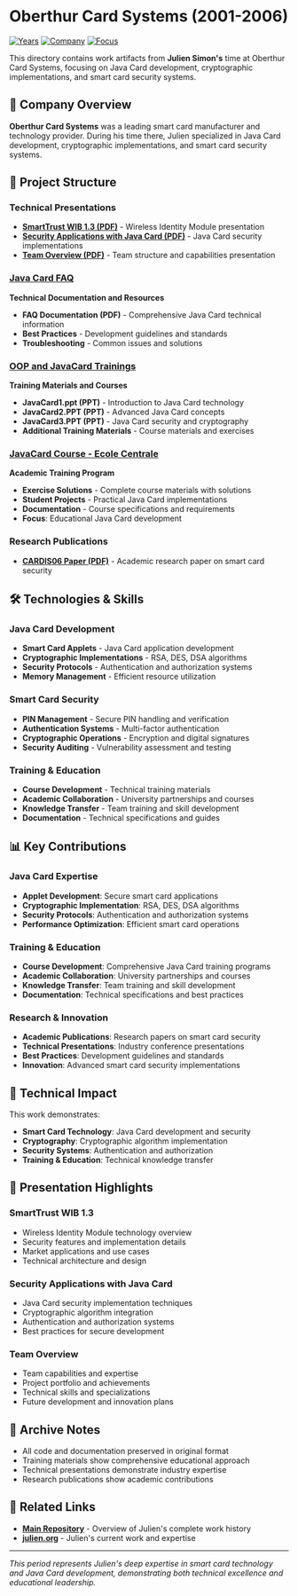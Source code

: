 # Oberthur Card Systems (2001-2006)

[![Years](https://img.shields.io/badge/Years-2001--2006-orange.svg)](https://github.com/juliensimon/work-history)
[![Company](https://img.shields.io/badge/Company-Oberthur%20Card%20Systems-blue.svg)](https://github.com/juliensimon/work-history)
[![Focus](https://img.shields.io/badge/Focus-Java%20Card%20%26%20Security-green.svg)](https://github.com/juliensimon/work-history)

This directory contains work artifacts from **Julien Simon's** time at Oberthur Card Systems, focusing on Java Card development, cryptographic implementations, and smart card security systems.

## 🏢 Company Overview

**Oberthur Card Systems** was a leading smart card manufacturer and technology provider. During his time there, Julien specialized in Java Card development, cryptographic implementations, and smart card security systems.

## 📁 Project Structure

### Technical Presentations
- **[SmartTrust WIB 1.3 (PDF)](./SmartTrust%20WIB%201.3.pdf)** - Wireless Identity Module presentation
- **[Security Applications with Java Card (PDF)](./Security%20applications%20with%20Java%20Card.pdf)** - Java Card security implementations
- **[Team Overview (PDF)](./Team.pdf)** - Team structure and capabilities presentation

### [Java Card FAQ](./java_card_faq/)
**Technical Documentation and Resources**

- **FAQ Documentation (PDF)** - Comprehensive Java Card technical information
- **Best Practices** - Development guidelines and standards
- **Troubleshooting** - Common issues and solutions

### [OOP and JavaCard Trainings](./oop-and-javacard-trainings-2001-2004/)
**Training Materials and Courses**

- **JavaCard1.ppt (PPT)** - Introduction to Java Card technology
- **JavaCard2.PPT (PPT)** - Advanced Java Card concepts
- **JavaCard3.PPT (PPT)** - Java Card security and cryptography
- **Additional Training Materials** - Course materials and exercises

### [JavaCard Course - Ecole Centrale](./javacard_course_ecole_centrale-d-electronique-2004/)
**Academic Training Program**

- **Exercise Solutions** - Complete course materials with solutions
- **Student Projects** - Practical Java Card implementations
- **Documentation** - Course specifications and requirements
- **Focus**: Educational Java Card development

### Research Publications
- **[CARDIS06 Paper (PDF)](./CARDIS06-Bigot-Faivre-Gaston-Simon.pdf)** - Academic research paper on smart card security

## 🛠️ Technologies & Skills

### Java Card Development
- **Smart Card Applets** - Java Card application development
- **Cryptographic Implementations** - RSA, DES, DSA algorithms
- **Security Protocols** - Authentication and authorization systems
- **Memory Management** - Efficient resource utilization

### Smart Card Security
- **PIN Management** - Secure PIN handling and verification
- **Authentication Systems** - Multi-factor authentication
- **Cryptographic Operations** - Encryption and digital signatures
- **Security Auditing** - Vulnerability assessment and testing

### Training & Education
- **Course Development** - Technical training materials
- **Academic Collaboration** - University partnerships and courses
- **Knowledge Transfer** - Team training and skill development
- **Documentation** - Technical specifications and guides

## 📊 Key Contributions

### Java Card Expertise
- **Applet Development**: Secure smart card applications
- **Cryptographic Implementation**: RSA, DES, DSA algorithms
- **Security Protocols**: Authentication and authorization systems
- **Performance Optimization**: Efficient smart card operations

### Training & Education
- **Course Development**: Comprehensive Java Card training programs
- **Academic Collaboration**: University partnerships and courses
- **Knowledge Transfer**: Team training and skill development
- **Documentation**: Technical specifications and best practices

### Research & Innovation
- **Academic Publications**: Research papers on smart card security
- **Technical Presentations**: Industry conference presentations
- **Best Practices**: Development guidelines and standards
- **Innovation**: Advanced smart card security implementations

## 🎯 Technical Impact

This work demonstrates:
- **Smart Card Technology**: Java Card development and security
- **Cryptography**: Cryptographic algorithm implementation
- **Security Systems**: Authentication and authorization
- **Training & Education**: Technical knowledge transfer

## 📄 Presentation Highlights

### SmartTrust WIB 1.3
- Wireless Identity Module technology overview
- Security features and implementation details
- Market applications and use cases
- Technical architecture and design

### Security Applications with Java Card
- Java Card security implementation techniques
- Cryptographic algorithm integration
- Authentication and authorization systems
- Best practices for secure development

### Team Overview
- Team capabilities and expertise
- Project portfolio and achievements
- Technical skills and specializations
- Future development and innovation plans

## 📄 Archive Notes

- All code and documentation preserved in original format
- Training materials show comprehensive educational approach
- Technical presentations demonstrate industry expertise
- Research publications show academic contributions

## 🔗 Related Links

- **[Main Repository](../../README.md)** - Overview of Julien's complete work history
- **[julien.org](https://julien.org)** - Julien's current work and expertise

---

*This period represents Julien's deep expertise in smart card technology and Java Card development, demonstrating both technical excellence and educational leadership.* 